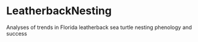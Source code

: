 # LeatherbackNesting
Analyses of trends in Florida leatherback sea turtle nesting phenology and success

